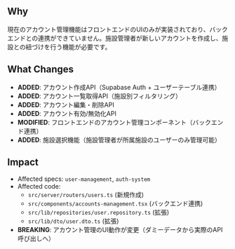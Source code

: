 ## Why

現在のアカウント管理機能はフロントエンドのUIのみが実装されており、バックエンドとの連携ができていません。施設管理者が新しいアカウントを作成し、施設との紐づけを行う機能が必要です。

## What Changes

- **ADDED**: アカウント作成API（Supabase Auth + ユーザーテーブル連携）
- **ADDED**: アカウント一覧取得API（施設別フィルタリング）
- **ADDED**: アカウント編集・削除API
- **ADDED**: アカウント有効/無効化API
- **MODIFIED**: フロントエンドのアカウント管理コンポーネント（バックエンド連携）
- **ADDED**: 施設選択機能（施設管理者が所属施設のユーザーのみ管理可能）

## Impact

- Affected specs: `user-management`, `auth-system`
- Affected code:
  - `src/server/routers/users.ts` (新規作成)
  - `src/components/accounts-management.tsx` (バックエンド連携)
  - `src/lib/repositories/user.repository.ts` (拡張)
  - `src/lib/dto/user.dto.ts` (拡張)
- **BREAKING**: アカウント管理のUI動作が変更（ダミーデータから実際のAPI呼び出しへ）
